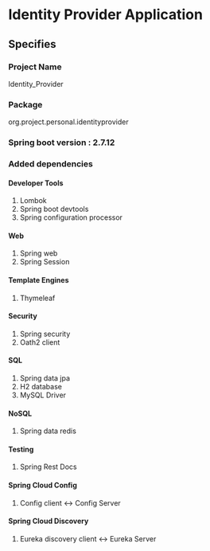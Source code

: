 # Identity Provider Application

## Specifies

### Project Name
Identity_Provider

### Package
org.project.personal.identityprovider

### Spring boot version : 2.7.12

### Added dependencies
#### Developer Tools
1. Lombok
2. Spring boot devtools
3. Spring configuration processor

#### Web
1. Spring web
2. Spring Session

#### Template Engines
1. Thymeleaf

#### Security
1. Spring security
2. Oath2 client

#### SQL
1. Spring data jpa
2. H2 database
3. MySQL Driver

#### NoSQL
1. Spring data redis

#### Testing
1. Spring Rest Docs

#### Spring Cloud Config
1. Config client <-> Config Server

#### Spring Cloud Discovery
1. Eureka discovery client <-> Eureka Server


